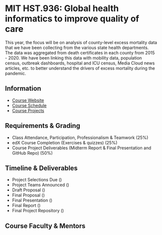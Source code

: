 # MIT HST.936: Global health informatics to improve quality of care

This year, the focus will be on analysis of county-level excess mortality data that we have been collecting from the various state health departments. The data was aggregated from death certificates in each county from 2015 - 2020. We have been linking this data with mobility data, population census, outbreak dashboards, hospital and ICU census, Media Cloud news articles, etc. to better understand the drivers of excess mortality during the pandemic.

## Information

- [Course Website](https://criticaldata.mit.edu/course/)
- [Course Schedule](SCHEDULE.md)
- [Course Projects](PROJECTS.md)

## Requirements & Grading

- Class Attendance, Participation, Professionalism & Teamwork (25%)
- edX Course Completion (Exercises & quizzes) (25%)
- Course Project Deliverables (Midterm Report & Final Presentation and GitHub Repo) (50%)

## Timeline & Deliverables

- Project Selections Due ()
- Project Teams Announced ()
- Draft Proposal ()
- Final Proposal ()
- Final Presentation ()
- Final Report ()
- Final Project Repository ()

## Course Faculty & Mentors
